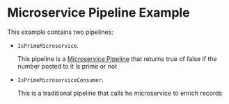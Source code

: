 # Microservice Pipeline Example

This example contains two pipelines: 
- <code>IsPrimeMicroservice</code>.

	This pipeline is a [Microservice Pipeline](https://docs.streamsets.com/portal/platform-datacollector/latest/datacollector/UserGuide/Microservice/Microservice_Title.html#concept_gzw_tdm_p2b) that returns true of false if the number posted to it is prime or not


- <code>IsPrimeMicroserviceConsumer</code>.

	This is a traditional pipeline that calls he microservice to enrich records